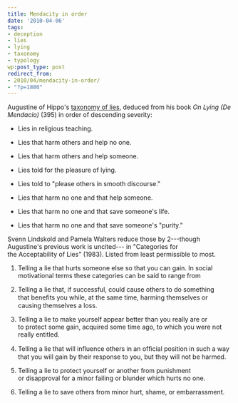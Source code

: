 ```yaml
---
title: Mendacity in order
date: '2010-04-06'
tags:
- deception
- lies
- lying
- taxonomy
- typology
wp:post_type: post
redirect_from:
- 2010/04/mendacity-in-order/
- "?p=1880"
---
```


Augustine of Hippo's [taxonomy of lies](http://en.wikipedia.org/wiki/Lie#Augustine.27s_taxonomy_of_lies), deduced from his book _On Lying (De Mendacio)_ (395) in order of descending severity:

>

>

- Lies in religious teaching.

>

- Lies that harm others and help no one.

>

- Lies that harm others and help someone.

>

- Lies told for the pleasure of lying.

>

- Lies told to "please others in smooth discourse."

>

- Lies that harm no one and that help someone.

>

- Lies that harm no one and that save someone's life.

>

- Lies that harm no one and that save someone's "purity."

>

Svenn Lindskold and Pamela Walters reduce those by 2---though Augustine's previous work is uncited--- in "Categories for the Acceptability of Lies" (1983). Listed from least permissible to most.

>

>

>

>

1. Telling a lie that hurts someone else so that you can gain. In social motivational terms these categories can be said to range from

>

2. Telling a lie that, if successful, could cause others to do something that beneﬁts you while, at the same time, harming themselves or causing themselves a loss.

>

3. Telling a lie to make yourself appear better than you really are or to protect some gain, acquired some time ago, to which you were not really entitled.

>

4. Telling a lie that will inﬂuence others in an ofﬁcial position in such a way that you will gain by their response to you, but they will not be harmed.

>

5. Telling a lie to protect yourself or another from punishment or disapproval for a minor failing or blunder which hurts no one.

>

6. Telling a lie to save others from minor hurt, shame, or embarrassment.

>

>

>

>

>

>

>

>

>
